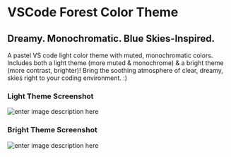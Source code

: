 # VSCode Forest Color Theme

## Dreamy. Monochromatic. Blue Skies-Inspired.

A pastel VS code light color theme with muted, monochromatic colors. Includes both a light theme (more muted & monochrome) & a bright theme (more contrast, brighter)! Bring the soothing atmosphere of clear, dreamy, skies right to your coding environment. :)

### Light Theme Screenshot

![enter image description here](https://i.imgur.com/oQuyxdX.png)

### Bright Theme Screenshot

![enter image description here](https://i.imgur.com/7lphhka.png)
